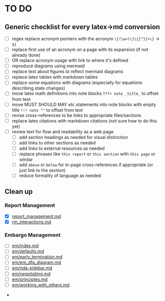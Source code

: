 # TO DO

## Generic checklist for every latex->md conversion

- [ ] regex replace acronym pointers with the acronym `\[(\w+)\]\{[^}]+\}` -> `$1`
- [ ] replace first use of an acronym on a page with its expansion (if not already done)
- [ ] OR replace acronym usage with link to where it's defined
- [ ] reproduce diagrams using mermaid
- [ ] replace text about figures to reflect mermaid diagrams
- [ ] replace latex tables with markdown tables
- [ ] replace some equations with diagrams (especially for equations describing state changes)
- [ ] move latex math definitions into note blocks `???+ note _title_` to offset from text
- [ ] move MUST SHOULD MAY etc statements into note blocks with empty title `!!! note ""` to offset from text
- [ ] revise cross-references to be links to appropriate files/sections
- [ ] replace latex citations with markdown citations (not sure how to do this yet)
- [ ] review text for flow and readability as a web page
  - [ ] add section headings as needed for visual distinction
  - [ ] add links to other sections as needed
  - [ ] add links to external resources as needed
  - [ ] replace phrases like `this report` or `this section` with `this page` or similar
  - [ ] add `above` or `below` for in-page cross-references if appropriate (or just link to the section)
  - [ ] reduce formality of language as needed

## Clean up

### Report Management
- [x] [report_management.md](rm/index.md)
- [x] [rm_interactions.md](rm/rm_interactions.md)

### Embargo Management
- [ ] [em/index.md](em/index.md)
- [ ] [em/defaults.md](em/defaults.md)
- [ ] [em/early_termination.md](em/early_termination.md)
- [ ] [em/em_dfa_diagram.md](em/em_dfa_diagram.md)
- [ ] [em/nda-sidebar.md](em/nda-sidebar.md)
- [ ] [em/negotiating.md](em/negotiating.md)
- [ ] [em/principles.md](em/principles.md)
- [ ] [em/working_with_others.md](em/working_with_others.md)
- 
